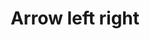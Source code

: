 ---
title: Arrow left right
tags: ["arrow", "left", "right", "direction", "pointer"]
icon: arrow-left-right
svg: '<svg xmlns="http://www.w3.org/2000/svg" width="24" height="24" fill="none" viewBox="0 0 24 24" stroke-width="1.5" stroke-linecap="round" stroke-linejoin="round" stroke="currentColor"><path d="M6.5 7.5h11m0 0L14 11m3.5-3.5L14 4m3.5 12.5h-11m0 0L10 20m-3.5-3.5L10 13"/></svg>'
---